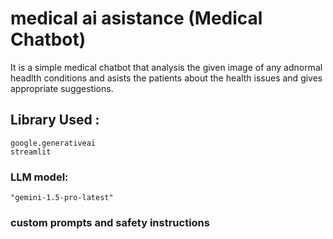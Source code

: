# medical ai asistance (Medical Chatbot)

It is a simple medical chatbot that analysis the given image of any adnormal headlth conditions and asists the patients about the health issues and gives appropriate suggestions.

## Library Used :
    google.generativeai
    streamlit

### LLM model: 
    "gemini-1.5-pro-latest"

### custom prompts and safety instructions
